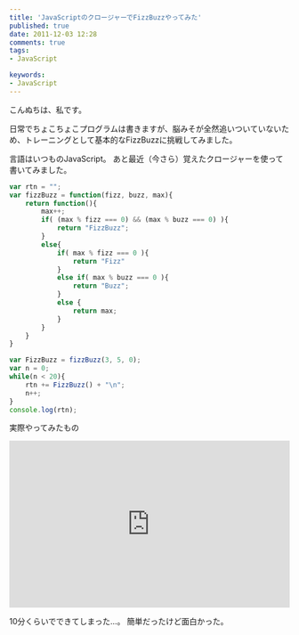 ```yaml
---
title: 'JavaScriptのクロージャーでFizzBuzzやってみた'
published: true
date: 2011-12-03 12:28
comments: true
tags:
- JavaScript

keywords:
- JavaScript
---
```

こんぬちは、私です。

日常でちょこちょこプログラムは書きますが、脳みそが全然追いついていないため、トレーニングとして基本的なFizzBuzzに挑戦してみました。

言語はいつものJavaScript。
あと最近（今さら）覚えたクロージャーを使って書いてみました。


```javascript
var rtn = "";
var fizzBuzz = function(fizz, buzz, max){
    return function(){
        max++;
        if( (max % fizz === 0) && (max % buzz === 0) ){
            return "FizzBuzz";
        }
        else{
            if( max % fizz === 0 ){
                return "Fizz"
            }
            else if( max % buzz === 0 ){
                return "Buzz";
            }
            else {
                return max;
            }
        }
    }
}

var FizzBuzz = fizzBuzz(3, 5, 0);
var n = 0;
while(n < 20){
    rtn += FizzBuzz() + "\n";
    n++;
}
console.log(rtn);
```

実際やってみたもの
<iframe style="width: 100%; height: 300px" src="http://jsfiddle.net/funnythingz/682W3/15/embedded/" allowfullscreen="allowfullscreen" frameborder="0"></iframe>

10分くらいでできてしまった…。
簡単だったけど面白かった。
